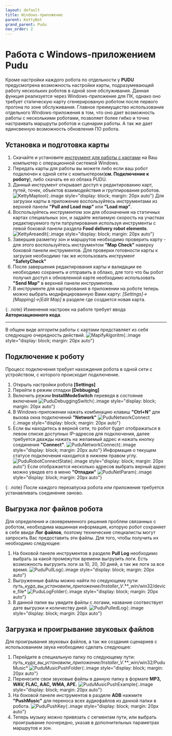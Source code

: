 ```yaml
---
layout: default
title: Windows-приложение
parent: KettyBot
grand_parent: Pudu
nav_order: 2
---
```


# Работа с Windows-приложением Pudu
Кроме настройки каждого робота по отдельности у **PUDU** предусмотрена возможность настройки карты, подразумевающей работу нескольких роботов в одной зоне обслуживания. Данная функция реализуется через Windows-приложение для ПК, однако оно требует статическую карту сгенерированую роботом после первого прогона по зоне обслуживания.
Главное преимущество использование отдельного Windows-приложения в том, что оно дает возможность работы с несколькими роботами, позволяет более гибко и точно настраивать маршруты роботов и сценарии работы. А так же дает единсвенную возможность обновления ПО робота.

## Установка и подготовка карты

1. Скачайте и установите [инструмент для работы с картами](https://drive.google.com/file/d/19j2bC97eX-4JQcutR7iZ3ihO7hQ9vYTp/view?usp=sharing) на Ваш компьютер с операционной системой Windows.
2. Передать карты для работы вы можете либо если ваш робот подключен к одной сети с компьютером(**см. Подключение к роботу**), либо скачать ее из облака PUDU.
3. Данный инструмент открывает доступ к редактированию карт, путей, точек, объектов взаимодействия и группирования роботов.
![KettyMaptool](/assets/images/Ketty_MapTool.png){:.image style="display: block; margin: 20px auto"}
Для загрузки карты в приложение воспользуйтесь инструментами из верхней панели **"Pull and Load map"** или **"Load map"**.
4. Воспользуйтесь инструментом зон для обозначения на статичных картах специальных зон, и задайте желаемую скорость на участках редактируемого пути патрулирования используя инструменты с левой боковой панели раздела **Food delivery robot elements**.
![KettyAreaedit](/assets/images/Ketty_Area.png){:.image style="display: block; margin: 20px auto"}
5. Завершив разметку зон и маршрутов необходимо проверить карту - для этого воспользуйтесь инструментом **"Map Check"** наверху боковой панели инструментов.
Для проверки готовности карты к загрузке необходимо так же использовать инструмент **"SafetyCheck"**
6. После завершения редактирования карты и валидации ее необходимо сохранить и отправить в облако, для того что бы робот получил доступ к обновленной карте необходимо использовать **"Send Map"** в верхней панели инструментов.
7. В инструменте для картирования в приложении на роботе теперь можно выбрать модифицированную Вами карту: *[Settings]->[Mapping]->[Edit Map]* в разделе где создается новая карта.

{: .note}
Изменения настроек на работе требует ввода **Авторизационного кода**.

***

В общем виде алгоритм работы с картами представляет из себя следующую очередность действий.
![MapifyAlgoritm](/assets/images/Ketty_algo.png){:.image style="display: block; margin: 20px auto"}

## Подключение к роботу

Процесс подключения требует нахождения робота в одной сети с устройством, с которого происходит подключение.

1. Открыть настройки робота **[Settings]**
2. Перейти в режим отладки **[Debbuging]**
3. Включить режим **InstallModeSwitch** переведя в состояние включения
![PuduDebuggingSwitch](/assets/images/Pudu_debug_switch.png){:.image style="display: block; margin: 20px auto"}
4. В Windows-приложении нажать комбинацию клавиш **"Ctrl+N"** для вызова окна подключений **"Network"**
![PuduNetworkConnect](/assets/images/Pudu_connect_select.png){:.image style="display: block; margin: 20px auto"}
5. Если вы находитесь в верной сети, то робот будет отображаться в левом списке доступных IP-адресов для подключения, далее требуется дважды нажать на желаемый адрес и нажать кнопку соединения **"Connect"**.
![PuduNetworkConnect](/assets/images/Pudu_robot_connect.png){:.image style="display: block; margin: 20px auto"}
Информация о текущем статусе подключения находится в нижнем правом углу.
![PuduRobotConnectState](/assets/images/Pudu_connect_status.png){:.image style="display: block; margin: 20px auto"}
Если отображается несколько адресов выбрать верный адрес можно увидев его в меню **"Отладки"**
![PuduNetParam](/assets/images/Pudu_net_param.png){:.image style="display: block; margin: 20px auto"}


{: .note}
После каждого перезапуска робота или приложения требуется устанавливать соединение заново.

## Выгрузка лог файлов робота

Для определения и своевременного решения проблем связанных с роботом, необходима машинная информация, которую робот сохраняет в себе ввиде **Лог файлов**, поэтому технические специалисты могут запросить Вас предоставить эти файлы. Для того, чтобы получить их необходимо следующее:

1. На боковой панеле инструментов в разделе **Pull Log** необходимо выбрать за какой промежуток времени выгрузить логи. Есть возможность выгрузить логи за 10, 20, 30 дней, а так же логи за все время.
![PuduPullLog](/assets/images/Pudu_pull_log.png){:.image style="display: block; margin: 20px auto"}
2. Выгруженные файлы можно найти по следующему пути: *путь_куда_вы_установили_приложение/Installer_V*.**_win/win32/device_file*
![PuduLogFolder](/assets/images/Pudu_log_folder.png){:.image style="display: block; margin: 20px auto"}
3. В данной папке вы увидите файлы с логами, название соотвествует дате выгрузки и количеству дней.
![PuduPulledLog](/assets/images/Pudu_pulled_log.png){:.image style="display: block; margin: 20px auto"}

## Загрузка и проигрывание звуковых файлов

Для проигрывания звуковых файлов, а так же создания сценариев с использованием звука необходимо сделать следующее:

1. Перейдите в специальную папку по следующему пути: *путь_куда_вы_установили_приложение/Installer_V*.**_win/win32/PuduMusic*
![PuduMusicPushFolder](/assets/images/Pudu_music_push_folder.png){:.image style="display: block; margin: 20px auto"}
2. Перенесите свои звуковые файлы в данную папку в формате **MP3, WAV, FLAC, AAC, WMA, APE.**
![PuduMusicPushExample](/assets/images/Pudu_music_push_example.png){:.image style="display: block; margin: 20px auto"}
3. На боковой панеле инструментов в разделе **ADB** нажмите **"PushMusic"** для переноса всех аудиофайлов из данной папки в робота.
![PuduPushKey](/assets/images/Pudu_music_push_key.png){:.image style="display: block; margin: 20px auto"}
4. Теперь музыку можно привязать с сегментам пути, или выбрать проигрывание поочередно, указав в дополнительных параметрах маршрутов и зон.
